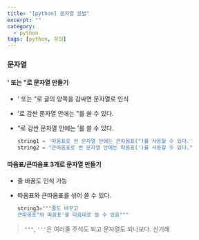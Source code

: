 ```yaml
---
title: "[python] 문자열 문법"
excerpt: ""
category:
  - python
tags: [python, 강의]
---
```


### 문자열

#### ' 또는 "로 문자열 만들기

- ' 또는 "로 글의 양쪽을 감싸면 문자열로 인식

- '로 감싼 문자열 안에는 "를 쓸 수 있다.

- "로 감싼 문자열 안에는 '를 쓸 수 있다.

  ```python
  string1 = '따옴표로 싼 문자열 안에는 큰따옴표(")를 사용할 수 있다.'
  string2 = "큰따옴표로 싼 문자열 안에는 따옴표(')를 사용할 수 있다."
  ```

#### 따옴표/큰따옴표 3개로 문자열 만들기

- 줄 바꿈도 인식 가능

- 따옴표와 큰따옴표를 섞어 쓸 수 있다.

  ```python
  string3="""줄도 바꾸고
  큰따옴표"와 따옴표'를 마음대로 쓸 수 있음"""
  ```

> `"""`, `'''`은 여러줄 주석도 되고 문자열도 되나보다. 신기해